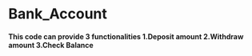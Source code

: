 # Bank_Account
#### This code can provide 3 functionalities 1.Deposit amount 2.Withdraw amount 3.Check Balance
